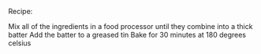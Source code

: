 Recipe:

Mix all of the ingredients in a food processor until they combine into a thick batter
Add the batter to a greased tin
Bake for 30 minutes at 180 degrees celsius
